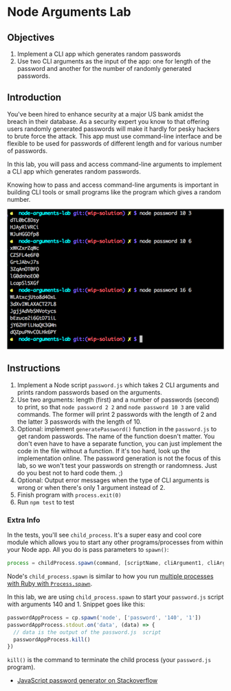 # Node Arguments Lab

## Objectives

1. Implement a CLI app which generates random passwords
1. Use two CLI arguments as the input of the app: one for length of the password and another for the number of randomly generated passwords.

## Introduction

You've been hired to enhance security at a major US bank amidst the breach in their database. As a security expert you know to that offering users randomly generated passwords will make it hardly for pesky hackers to brute force the attack. This app must use command-line interface and be flexible to be used for passwords of different length and for various number of passwords.

In this lab, you will pass and access command-line arguments to implement a CLI app which generates random passwords.

Knowing how to pass and access command-line arguments is important in building CLI tools or small programs like the program which gives a random number.

![](password.png)

## Instructions

1. Implement a Node script `password.js` which takes 2 CLI arguments and prints random passwords based on the arguments.
1. Use two arguments: length (first) and a number of passwords (second) to print, so that `node password 2 2` and `node password 10 3` are valid commands. The former will print 2 passwords with the length of 2 and the latter 3 passwords with the length of 10.
2. Optional: implement `generatePassword()` function in the `password.js` to get random passwords. The name of the function doesn't matter. You don't even have to have a separate function, you can just implement the code in the file without a function. If it's too hard, look up the implementation online. The password generation is not the focus of this lab, so we won't test your passwords on strength or randomness. Just do you best not to hard code them. ;)
3. Optional: Output error messages when the type of CLI arguments is wrong or when there's only 1 argument instead of 2.
3. Finish program with `process.exit(0)`
1. Run `npm test` to test


### Extra Info

In the tests, you'll see `child_process`. It's a super easy and cool core module which allows you to start any other programs/processes from within your Node app. All you do is pass parameters to `spawn()`:

```js
process = childProcess.spawn(command, [scriptName, cliArgument1, cliArgument2])
```

Node's `child_process.spawn` is similar to how you run [multiple processes with Ruby with `Process.spawn`](https://en.wikibooks.org/wiki/Ruby_Programming/Running_Multiple_Processes).

In this lab, we are using `child_process.spawn` to start your `password.js` script with arguments 140 and 1. Snippet goes like this:

```js
passwordAppProcess = cp.spawn('node', ['password', '140', '1'])
passwordAppProcess.stdout.on('data', (data) => {
  // data is the output of the password.js  script
  passwordAppProcess.kill() 
})
```

`kill()` is the command to terminate the child process (your `password.js` program).

* [JavaScript password generator on Stackoverflow](http://stackoverflow.com/questions/1497481/javascript-password-generator)
